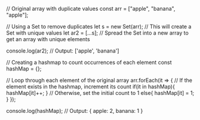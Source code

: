 // Original array with duplicate values
const arr = ["apple", "banana", "apple"];

// Using a Set to remove duplicates
let s = new Set(arr);  // This will create a Set with unique values
let ar2 = [...s];  // Spread the Set into a new array to get an array with unique elements

console.log(ar2); // Output: ['apple', 'banana']

// Creating a hashmap to count occurrences of each element
const hashMap = {};

// Loop through each element of the original array
arr.forEach(it => {
    // If the element exists in the hashmap, increment its count
    if(it in hashMap){
        hashMap[it]++;
    }
    // Otherwise, set the initial count to 1
    else{
        hashMap[it] = 1;
    }
});

console.log(hashMap); // Output: { apple: 2, banana: 1 }
